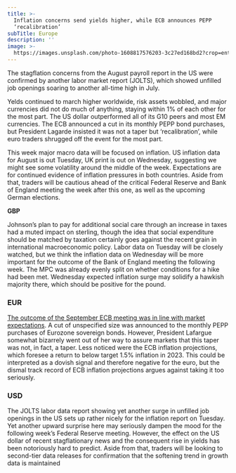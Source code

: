 ```yaml
---
title: >-
  Inflation concerns send yields higher, while ECB announces PEPP
  ‘recalibration’
subTitle: Europe
description: ''
image: >-
  https://images.unsplash.com/photo-1608817576203-3c27ed168bd2?crop=entropy&cs=tinysrgb&fit=crop&fm=jpg&h=900&ixid=MnwxfDB8MXxyYW5kb218MHx8fHx8fHx8MTYzMTY1OTQ3MA&ixlib=rb-1.2.1&q=80&utm_campaign=api-credit&utm_medium=referral&utm_source=unsplash_source&w=1600
---
```

The stagflation concerns from the August payroll report in the US were confirmed by another labor market report (JOLTS), which showed unfilled job openings soaring to another all-time high in July.

Yelds continued to march higher worldwide, risk assets wobbled, and major currencies did not do much of anything, staying within 1% of each other for the most part. The US dollar outperformed all of its G10 peers and most EM currencies. The ECB announced a cut in its monthly PEPP bond purchases, but President Lagarde insisted it was not a taper but ‘recalibration’, while euro traders shrugged off the event for the most part.

This week major macro data will be focused on inflation. US inflation data for August is out Tuesday, UK print is out on Wednesday, suggesting we might see some volatility around the middle of the week. Expectations are for continued evidence of inflation pressures in both countries. Aside from that, traders will be cautious ahead of the critical Federal Reserve and Bank of England meeting the week after this one, as well as the upcoming German elections.

**GBP**

Johnson’s plan to pay for additional social care through an increase in taxes had a muted impact on sterling, though the idea that social expenditure should be matched by taxation certainly goes against the recent grain in international macroeconomic policy. Labor data on Tuesday will be closely watched, but we think the inflation data on Wednesday will be more important for the outcome of the Bank of England meeting the following week. The MPC was already evenly split on whether conditions for a hike had been met. Wednesday expected inflation surge may solidify a hawkish majority there, which should be positive for the pound.

### **EUR**

[The outcome of the September ECB meeting was in line with market expectations](https://ebury.com/e-blog/blog/ebury_post/ecb-september-meeting-reaction-pepp-recalibration-leaves-markets-underwhelmed/). A cut of unspecified size was announced to the monthly PEPP purchases of Eurozone sovereign bonds. However, President Lafargue somewhat bizarrely went out of her way to assure markets that this taper was not, in fact, a taper. Less noticed were the ECB inflation projections, which foresee a return to below target 1.5% inflation in 2023. This could be interpreted as a dovish signal and therefore negative for the euro, but the dismal track record of ECB inflation projections argues against taking it too seriously.

### **USD**

The JOLTS labor data report showing yet another surge in unfilled job openings in the US sets up rather nicely for the inflation report on Tuesday. Yet another upward surprise here may seriously dampen the mood for the following week’s Federal Reserve meeting. However, the effect on the US dollar of recent stagflationary news and the consequent rise in yields has been notoriously hard to predict. Aside from that, traders will be looking to second-tier data releases for confirmation that the softening trend in growth data is maintained

